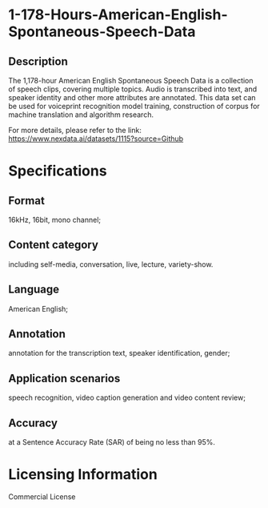 # 1-178-Hours-American-English-Spontaneous-Speech-Data

## Description
The 1,178-hour American English Spontaneous Speech Data is a collection of speech clips, covering multiple topics. Audio is transcribed into text, and speaker identity and other more attributes are annotated. This data set can be used for voiceprint recognition model training, construction of corpus for machine translation and algorithm research.

For more details, please refer to the link: https://www.nexdata.ai/datasets/1115?source=Github


# Specifications
## Format
16kHz, 16bit, mono channel;
## Content category
including self-media, conversation, live, lecture, variety-show.
## Language
American English;
## Annotation
annotation for the transcription text, speaker identification, gender;
## Application scenarios
speech recognition, video caption generation and video content review;
## Accuracy
at a Sentence Accuracy Rate (SAR) of being no less than 95%.

# Licensing Information
Commercial License

